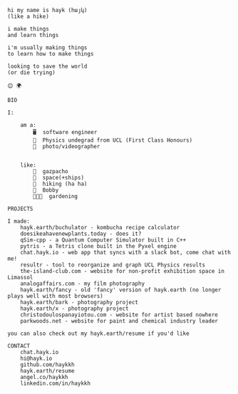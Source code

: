     hi my name is hayk (հայկ)
    (like a hike)

    i make things
    and learn things

    i'm usually making things
    to learn how to make things

    looking to save the world
    (or die trying)

    😊 🌍

    BIO

    I:

        am a:
            🖥  software engineer
            🔭  Physics undegrad from UCL (First Class Honours)
            📸  photo/videographer


        like:
            🍅  gazpacho
            🚀  space(+ships)
            🚶  hiking (ha ha)
            🐶  Bobby
            👨🏼‍🌾  gardening

    PROJECTS

    I made:
        hayk.earth/buchulator - kombucha recipe calculator
        doesikeahavenewplants.today - does it?
        qSim-cpp - a Quantum Computer Simulator built in C++
        pytris - a Tetris clone built in the Pyxel engine
        chat.hayk.io - web app that syncs with a slack bot, come chat with me!
        resultr - tool to reorganize and graph UCL Physics results
        the-island-club.com - website for non-profit exhibition space in Limassol
        analogaffairs.com - my film photography
        hayk.earth/fancy - old 'fancy' version of hayk.earth (no longer plays well with most browsers)
        hayk.earth/bark - photography project
        hayk.earth/x - photography project
        christodoulospanayiotou.com - website for artist based nowhere
        parkwoods.net - website for paint and chemical industry leader
    
    you can also check out my hayk.earth/resume if you'd like

    CONTACT
        chat.hayk.io
        hi@hayk.io
        github.com/haykkh
        hayk.earth/resume
        angel.co/haykkh
        linkedin.com/in/haykkh

